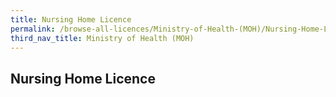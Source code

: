 ```yaml
---
title: Nursing Home Licence
permalink: /browse-all-licences/Ministry-of-Health-(MOH)/Nursing-Home-Licence
third_nav_title: Ministry of Health (MOH)
---
```

## Nursing Home Licence
